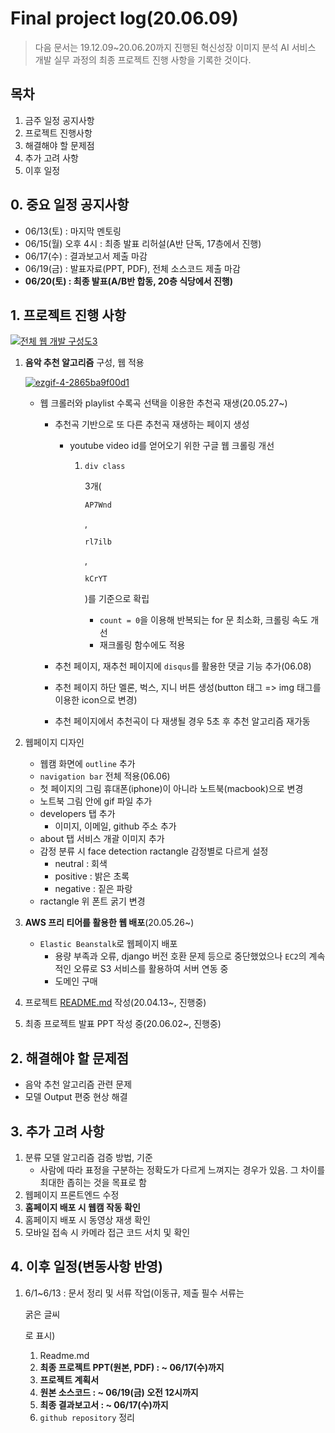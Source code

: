 # Final project log(20.06.09)

> 다음 문서는 19.12.09~20.06.20까지 진행된 혁신성장 이미지 분석 AI 서비스 개발 실무 과정의 최종 프로젝트 진행 사항을 기록한 것이다.

## 목차

1. 금주 일정 공지사항
2. 프로젝트 진행사항
3. 해결해야 할 문제점
4. 추가 고려 사항
5. 이후 일정

## 0. 중요 일정 공지사항

- 06/13(토) : 마지막 멘토링
- 06/15(월) 오후 4시 : 최종 발표 리허설(A반 단독, 17층에서 진행)
- 06/17(수) : 결과보고서 제출 마감
- 06/19(금) : 발표자료(PPT, PDF), 전체 소스코드 제출 마감
- **06/20(토) : 최종 발표(A/B반 합동, 20층 식당에서 진행)**

## 1. 프로젝트 진행 사항

[![전체 웹 개발 구성도3](https://user-images.githubusercontent.com/58945760/83759686-e41f5380-a6ae-11ea-87ad-7721c1eeb9d1.PNG)](https://user-images.githubusercontent.com/58945760/83759686-e41f5380-a6ae-11ea-87ad-7721c1eeb9d1.PNG)

1. **음악 추천 알고리즘** 구성, 웹 적용

   [![ezgif-4-2865ba9f00d1](https://user-images.githubusercontent.com/58945760/84220714-750e8880-ab0e-11ea-8b9d-e04127a0418d.gif)](https://user-images.githubusercontent.com/58945760/84220714-750e8880-ab0e-11ea-8b9d-e04127a0418d.gif)

   - 웹 크롤러와 playlist 수록곡 선택을 이용한 추천곡 재생(20.05.27~)

     - 추천곡 기반으로 또 다른 추천곡 재생하는 페이지 생성

       - youtube video id를 얻어오기 위한 구글 웹 크롤링 개선

         1. ```
            div class
            ```

             

            3개(

            ```
            AP7Wnd
            ```

            ,

             

            ```
            rl7ilb
            ```

            ,

             

            ```
            kCrYT
            ```

            )를 기준으로 확립

            - `count = 0`을 이용해 반복되는 for 문 최소화, 크롤링 속도 개선
            - 재크롤링 함수에도 적용

     - 추천 페이지, 재추천 페이지에 `disqus`를 활용한 댓글 기능 추가(06.08)

     - 추천 페이지 하단 멜론, 벅스, 지니 버튼 생성(button 태그 => img 태그를 이용한 icon으로 변경)

     - 추천 페이지에서 추천곡이 다 재생될 경우 5초 후 추천 알고리즘 재가동

2. 웹페이지 디자인

   - 웹캠 화면에 `outline` 추가
   - `navigation bar` 전체 적용(06.06)
   - 첫 페이지의 그림 휴대폰(iphone)이 아니라 노트북(macbook)으로 변경
   - 노트북 그림 안에 gif 파일 추가
   - developers 탭 추가
     - 이미지, 이메일, github 주소 추가
   - about 탭 서비스 개괄 이미지 추가
   - 감정 분류 시 face detection ractangle 감정별로 다르게 설정
     - neutral : 회색
     - positive : 밝은 초록
     - negative : 짙은 파랑
   - ractangle 위 폰트 굵기 변경

3. **AWS 프리 티어를 활용한 웹 배포**(20.05.26~)

   - `Elastic Beanstalk`로 웹페이지 배포
     - 용량 부족과 오류, django 버전 호환 문제 등으로 중단했었으나 `EC2`의 계속적인 오류로 S3 서비스를 활용하여 서버 연동 중
     - 도메인 구매

4. 프로젝트 [README.md](https://github.com/dannylee93/Emotion-Recognition/blob/master/README.md#emotion-recognition) 작성(20.04.13~, 진행중)

5. 최종 프로젝트 발표 PPT 작성 중(20.06.02~, 진행중)

## 2. 해결해야 할 문제점

- 음악 추천 알고리즘 관련 문제
- 모델 Output 편중 현상 해결

## 3. 추가 고려 사항

1. 분류 모델 알고리즘 검증 방법, 기준
   - 사람에 따라 표정을 구분하는 정확도가 다르게 느껴지는 경우가 있음. 그 차이를 최대한 좁히는 것을 목표로 함
2. 웹페이지 프론트엔드 수정
3. **홈페이지 배포 시 웹캠 작동 확인**
4. 홈페이지 배포 시 동영상 재생 확인
5. 모바일 접속 시 카메라 접근 코드 서치 및 확인

## 4. 이후 일정(변동사항 반영)

1. 6/1~6/13 : 문서 정리 및 서류 작업(이동규, 제출 필수 서류는

    

   굵은 글씨

   로 표시)

   1. Readme.md
   2. **최종 프로젝트 PPT(원본, PDF) : ~ 06/17(수)까지**
   3. **프로젝트 계획서**
   4. **원본 소스코드 : ~ 06/19(금) 오전 12시까지**
   5. **최종 결과보고서 : ~ 06/17(수)까지**
   6. `github repository` 정리